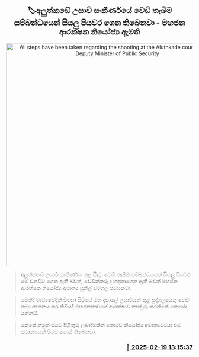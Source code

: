 <p align='center'><b><h2 align='center' title='All steps have been taken regarding the shooting at the Aluthkade court complex - Deputy Minister of Public Security'>🏷අලුත්කඩේ උසාවි සංකීර්ණයේ වෙඩි තැබීම සම්බන්ධයෙන් සියලු පියවර ගෙන තිබෙනවා - මහජන ආරක්ෂක නියෝජ්‍ය ඇමති </h2></b></p>
<p align='center'><img src='https://helakuru.sgp1.cdn.digitaloceanspaces.com/esana/images/lib/sunil-watagala-aluthkade-new.jpg' width='600' alt='All steps have been taken regarding the shooting at the Aluthkade court complex - Deputy Minister of Public Security'></p>

> අලුත්කඩේ උසාවි සංකීර්ණය තු​ළ සිදුවූ වෙඩි තැබීම සම්බන්ධයෙන් සියලු පියවර මේ වනවිට ගෙන ඇති බවත්, වෙඩික්කරු ද හඳුනාගෙන ඇති බවත් මහජන ආරක්ෂක නියෝජ්‍ය අමාත්‍ය සුනිල් වටගල පවසනවා.

> මෙහිදී මාධ්‍යවේදීන් විමසා සිටියේ මහ දවාලේ උසාවියක් තුළ පුද්ගලයෙකු වෙඩි තබා ඝාතනය කර තිබියදී මහජනතාවගේ ආරක්ෂාව තහවුරු කරන්නේ කෙසේද යන්නයි.

> කෙසේ නමුත් එයට පිළිතුරු ලබාදීමකින් තොරව නියෝජ්‍ය අමාත්‍යවරයා එම ස්ථානයෙන් පිටව ගොස් තිබෙනවා.



<h3 align='right'><a href='https://www.helakuru.lk/esana/p/107628/'>📅 2025-02-19 13:15:37</a></h3>
